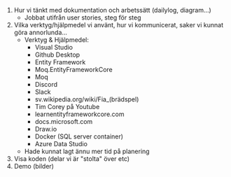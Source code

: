 1. Hur vi tänkt med dokumentation och arbetssätt (dailylog, diagram...)
   * Jobbat utifrån user stories, steg för steg
2. Vilka verktyg/hjälpmedel vi använt, hur vi kommunicerat, saker vi kunnat göra annorlunda...
   * Verktyg & Hjälpmedel:
     * Visual Studio
     * Github Desktop
     * Entity Framework
     * Moq.EntityFrameworkCore
     * Moq
     * Discord
     * Slack
     * sv.wikipedia.org/wiki/Fia_(brädspel)
     * Tim Corey på Youtube
     * learnentityframeworkcore.com
     * docs.microsoft.com
     * Draw.io
     * Docker (SQL server container)
     * Azure Data Studio
   * Hade kunnat lagt ännu mer tid på planering
3. Visa koden (delar vi är "stolta" över etc)
4. Demo (bilder)